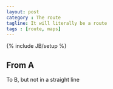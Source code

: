 ```yaml
---
layout: post
category : The route
tagline: It will literally be a route
tags : [route, maps]
---
```

{% include JB/setup %}

## From A

To B, but not in a straight line

